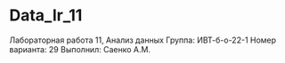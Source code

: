 # Data_lr_11
Лабораторная работа 11, Анализ данных
Группа: ИВТ-б-о-22-1
Номер варианта: 29
Выполнил: Саенко А.М.
